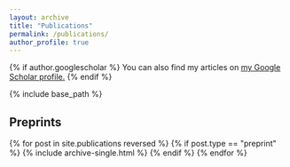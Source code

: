 ```yaml
---
layout: archive
title: "Publications"
permalink: /publications/
author_profile: true
---
```


{% if author.googlescholar %}
  You can also find my articles on <u><a href="{{author.googlescholar}}">my Google Scholar profile</a>.</u>
{% endif %}

{% include base_path %}

## Preprints

{% for post in site.publications reversed %}
  {% if post.type == "preprint" %}
    {% include archive-single.html %}
  {% endif %}
{% endfor %}